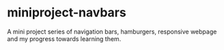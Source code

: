 # miniproject-navbars
A mini project series of navigation bars, hamburgers, responsive webpage and my progress towards learning them.
